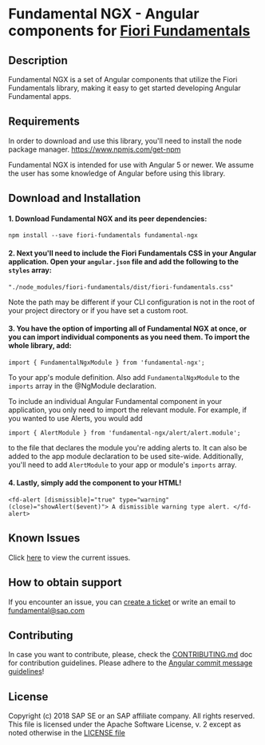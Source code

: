 # Fundamental NGX - Angular components for [Fiori Fundamentals](https://github.com/SAP/fundamental)

## Description

Fundamental NGX is a set of Angular components that utilize the Fiori Fundamentals library, making it easy to get started developing Angular Fundamental apps.

## Requirements

In order to download and use this library, you'll need to install the node package manager.
https://www.npmjs.com/get-npm

Fundamental NGX is intended for use with Angular 5 or newer. We assume the user has some knowledge of Angular before using this library.

## Download and Installation

#### 1. Download Fundamental NGX and its peer dependencies:

`npm install --save fiori-fundamentals fundamental-ngx`

#### 2. Next you'll need to include the Fiori Fundamentals CSS in your Angular application. Open your `angular.json` file and add the following to the `styles` array:

`"./node_modules/fiori-fundamentals/dist/fiori-fundamentals.css"`

Note the path may be different if your CLI configuration is not in the root of your project directory or if you have set a custom root.

#### 3. You have the option of importing all of Fundamental NGX at once, or you can import individual components as you need them. To import the whole library, add:

`import { FundamentalNgxModule } from 'fundamental-ngx';`

To your app's module definition. Also add `FundamentalNgxModule` to the `imports` array in the @NgModule declaration.

To include an individual Angular Fundamental component in your application, you only need to import the relevant module. For example, if you wanted to use Alerts, you would add

`import { AlertModule } from 'fundamental-ngx/alert/alert.module';`

to the file that declares the module you're adding alerts to. It can also be added to the app module declaration to be used site-wide. Additionally, you'll need to add `AlertModule` to your app or module's `imports` array.

#### 4. Lastly, simply add the component to your HTML!

`<fd-alert [dismissible]="true" type="warning" (close)="showAlert($event)"> A dismissible warning type alert. </fd-alert>`

## Known Issues

Click [here](https://github.com/SAP/fundamental-ngx/issues) to view the current issues.

## How to obtain support

If you encounter an issue, you can [create a ticket](https://github.com/SAP/fundamental-ngx/issues) or write an email to fundamental@sap.com

## Contributing

In case you want to contribute, please, check the [CONTRIBUTING.md](./CONTRIBUTING.md) doc for contribution guidelines. Please adhere to the [Angular commit message guidelines](https://github.com/angular/angular/blob/master/CONTRIBUTING.md#commit)!

## License

Copyright (c) 2018 SAP SE or an SAP affiliate company. All rights reserved.
This file is licensed under the Apache Software License, v. 2 except as noted otherwise in the [LICENSE file](https://github.com/SAP/fundamental-ngx/blob/master/LICENSE.txt)
